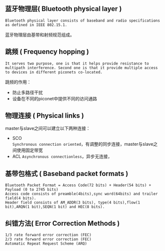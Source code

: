 
## 蓝牙物理层( Bluetooth physical layer )

```
Bluetooth physical layer consists of baseband and radio specifications as defined in IEEE 802.15.1.
```

蓝牙物理层由基带和射频规范组成。

## 跳频 ( Frequency hopping )

```
It serves two purpose, one is that it helps provide resistance to multipath interference. Second one is that it provide multiple access to devices in different piconets co-located.
```

跳频的作用：
* 防止多路径干扰
* 设备在不同的piconet中提供不同的访问通路

## 物理连接 ( Physical links )

master与slave之间可以建立以下两种连接：
* SCO  
    `Synchronous connection oriented`，有调整的同步连接，master与slave之间使用固定带宽
* ACL
    `Asynchronous connectionless`，异步无连接，

## 基带包格式 ( Baseband packet formats )

```
Bluetooth Packet Format = Access Code(72 bits) + Header(54 bits) + Payload (0 to 2745 bits) 
Access code consists of preamble(4bits),sync word(64bits) and trailer field(4 bits).
Header field consists of AM_ADDR(3 bits), type(4 bits),flow(1 bit),ARQN(1 bit),SEQN(1 bit) and HEC(8 bits).
```

## 纠错方法(  Error Correction Methods )

```
1/3 rate forward error correction (FEC) 
2/3 rate forward error correction (FEC)
Automatic Repeat Request Scheme (ARQ)
```


